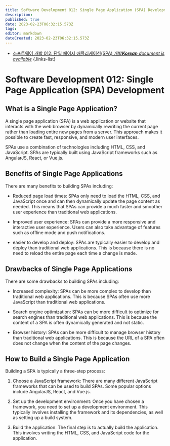```yaml
---
title: Software Development 012: Single Page Application (SPA) Development
description: 
published: true
date: 2023-02-23T06:32:15.573Z
tags: 
editor: markdown
dateCreated: 2023-02-23T06:32:15.573Z
---
```


- [소프트웨어 개발 012: 단일 페이지 애플리케이션(SPA) 개발***Korean** document is available*](/ko/Knowledge-base/Software-Development/Learning/software-development-012-single-page-application-spa-development)
{.links-list}


# Software Development 012: Single Page Application (SPA) Development

## What is a Single Page Application?

A single page application (SPA) is a web application or website that interacts with the web browser by dynamically rewriting the current page rather than loading entire new pages from a server. This approach makes it possible to create fast, responsive, and modern user interfaces.

SPAs use a combination of technologies including HTML, CSS, and JavaScript. SPAs are typically built using JavaScript frameworks such as AngularJS, React, or Vue.js.

## Benefits of Single Page Applications

There are many benefits to building SPAs including:

- Reduced page load times: SPAs only need to load the HTML, CSS, and JavaScript once and can then dynamically update the page content as needed. This means that SPAs can provide a much faster and smoother user experience than traditional web applications.

- Improved user experience: SPAs can provide a more responsive and interactive user experience. Users can also take advantage of features such as offline mode and push notifications.

- easier to develop and deploy: SPAs are typically easier to develop and deploy than traditional web applications. This is because there is no need to reload the entire page each time a change is made.

## Drawbacks of Single Page Applications

There are some drawbacks to building SPAs including:

- Increased complexity: SPAs can be more complex to develop than traditional web applications. This is because SPAs often use more JavaScript than traditional web applications.

- Search engine optimization: SPAs can be more difficult to optimize for search engines than traditional web applications. This is because the content of a SPA is often dynamically generated and not static.

- Browser history: SPAs can be more difficult to manage browser history than traditional web applications. This is because the URL of a SPA often does not change when the content of the page changes.

## How to Build a Single Page Application

Building a SPA is typically a three-step process:

1. Choose a JavaScript framework: There are many different JavaScript frameworks that can be used to build SPAs. Some popular options include AngularJS, React, and Vue.js.

2. Set up the development environment: Once you have chosen a framework, you need to set up a development environment. This typically involves installing the framework and its dependencies, as well as setting up a build system.

3. Build the application: The final step is to actually build the application. This involves writing the HTML, CSS, and JavaScript code for the application.